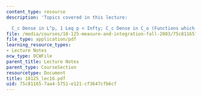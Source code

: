```yaml
---
content_type: resource
description: 'Topics covered in this lecture:

  C_c Dense in L^p, 1 Leq p < Infty; C_c Dense in C_o (Functions which vanish at Infty)'
file: /media/courses/18-125-measure-and-integration-fall-2003/75c811657aa45751e121cf3647cfb6cf_18125_lec16.pdf
file_type: application/pdf
learning_resource_types:
- Lecture Notes
ocw_type: OCWFile
parent_title: Lecture Notes
parent_type: CourseSection
resourcetype: Document
title: 18125_lec16.pdf
uid: 75c81165-7aa4-5751-e121-cf3647cfb6cf
---
```

